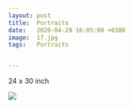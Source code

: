 ```yaml
---
layout: post
title:  Portraits
date:   2020-04-29 16:05:00 +0300
image:  17.jpg
tags:   Portraits


---
```


24 x 30 inch                                                                       

![]({{site.baseurl}}/img/17.jpg)

